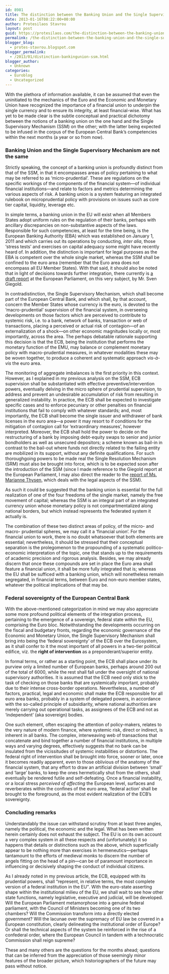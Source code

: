 ```yaml
---
id: 8981
title: The distinction between the Banking Union and the Single Supervisory Mechanism
date: 2013-01-16T08:22:00+00:00
author: Protesilaos Stavrou
layout: post
guid: https://protesilaos.com/the-distinction-between-the-banking-union-and-the-single-supervisory-mechanism/
permalink: /the-distinction-between-the-banking-union-and-the-single-supervisory-mechanism/
blogger_blog:
  - protes-stavrou.blogspot.com
blogger_permalink:
  - /2013/01/distinction-bankingunion-ssm.html
blogger_author:
  - Unknown
categories:
  - Euroblog
  - Uncategorized
---
```

<div style="text-align: right;">
  <div class="separator" style="clear: both; text-align: center;">
  </div>
</div>

With the plethora of information available, it can be assumed that even the uninitiated to the mechanics of the Euro and the Economic and Monetary Union have recognized the importance of a financial union to underpin the single currency and to ensure its integrity, at least financial-wise. What has yet to be made clear is the subtle conceptual and practical dichotomy between the notions of a banking union on the one hand and the Single Supervisory Mechanism (SSM) on the other; with the latter being expected to be infused in the corpus of the European Central Bank&#8217;s competencies within the next months (a year or so from now). 

### Banking Union and the Single Supervisory Mechanism are not the same

Strictly speaking, the concept of a banking union is profoundly distinct from that of the SSM, in that it encompasses areas of policy pertaining to what may be referred to as &#8216;micro-prudential&#8217;. These are regulations on the specific workings of the components of the financial system—of individual financial institutions—and relate to factors and metrics determining the various aspects of risk. A banking union is a system featuring an integrated rulebook on microprudential policy with provisions on issues such as core tier capital, liquidity, leverage etc.<a name="more"></a>

In simple terms, a banking union in the EU will exist when all Members States adopt uniform rules on the regulation of their banks, perhaps with ancillary discrepancies on non-substantive aspects of the laws. Responsible for such competencies, at least for the time being, is the European Banking Authority (EBA) which was established on January 1, 2011 and which carries out its operations by conducting, _inter alia_, those &#8216;stress tests&#8217; and exercises on capital adequacy some might have recently heard of. In addition, the distinction is important for legal purposes as the EBA is competent over the whole single market, whereas the SSM shall be confined to the euro area (remember that the Euro area does not encompass all EU Member States). With that said, it should also be noted that in light of decisions towards further integration, there currently is <a href="http://www.europarl.europa.eu/sides/getDoc.do?pubRef=-%2f%2fEP%2f%2fNONSGML%2bCOMPARL%2bPE-497.795%2b01%2bDOC%2bPDF%2bV0%2f%2fEN" rel="nofollow" target="_blank">a draft report</a> at the European Parliament, on this very subject, by Mr. Sven Giegold.

In contradistinction, the Single Supervisory Mechanism, which shall become part of the European Central Bank, and which shall, by that account, concern the Member States whose currency is the euro, is devoted to the &#8216;macro-prudential&#8217; supervision of the financial system, in overseeing developments on those factors which are perceived to contribute to systemic risk, i.e. to a bank, network of banks, transaction or web of transactions, placing a perceived or actual risk of contagion—of an externalization of a shock—on other economic magnitudes locally or, most importantly, across the area. The perhaps debatable rationale supporting this decision is that the ECB, being the institution that performs the monetary function of the EMU, may balance or complement monetary policy with macro-prudential measures, in whatever modalities these may be woven together, to produce a coherent and systematic approach _vis-à-vis_ the euro area.

The monitoring of aggregate imbalances is the first priority in this context. However, as I explained in my previous analysis on the SSM, ECB supervision shall be substantiated with effective preventive/intervention powers, eventually delving in the micro sphere of prudential supervision, to address and prevent an undesirable accumulation of risk from resulting in generalized instability. In practice, the ECB shall be expected to investigate specific cases and to enforce pecuniary or other penalties on financial institutions that fail to comply with whatever standards; and, most importantly, the ECB shall become the single issuer and withdrawer of bank licenses in the euro area—a power it may resort to if conditions for the mitigation of contagion call for &#8216;extraordinary measures&#8217;, however interpreted. Moreover, the ECB shall hold the power to decide on the restructuring of a bank by imposing debt-equity swaps to senior and junior bondholders as well as unsecured depositors; a scheme known as bail-in in contrast to the bail-out where funds not directly related to the failing entity are mobilized in its support, without any definite qualifications. For such thoroughgoing powers to be made real the Single Resolution Mechanism (SRM) must also be brought into force, which is to be expected soon after the introduction of the SSM (since I made reference to the Giegold report at the European Parliament, I may also direct the reader to the <a href="http://www.europarl.europa.eu/sides/getDoc.do?pubRef=-%2f%2fEP%2f%2fNONSGML%2bCOMPARL%2bPE-497.794%2b01%2bDOC%2bPDF%2bV0%2f%2fEN" rel="nofollow" target="_blank">report of Ms. Marianne Thysen</a>, which deals with the legal aspects of the SSM).

As such it could be suggested that the banking union is essential for the full realization of one of the four freedoms of the single market, namely the free movement of capital; whereas the SSM is an integral part of an integrated currency union whose monetary policy is not compartmentalized along national borders, but which instead represents the federated system it actually is. 

The combination of these two distinct areas of policy, of the micro- and macro- prudential spheres, we may call it a &#8216;financial union&#8217;. For the financial union to work, there is no doubt whatsoever that both elements are essential; nevertheless, it should be stressed that their conceptual separation is the prolegomenon to the propounding of a systematic politico-economic interpretation of the topic, one that stands up to the requirements of academic precision and rigorous analysis. Besides, we may already discern that once these compounds are set in place the Euro area shall feature a financial union, it shall be more fully integrated that is; whereas the EU shall be sufficed with a banking union, which will nonetheless remain segregated, in financial terms, between Euro and non-euro member states, whatever the political implications of that may be.

### Federal sovereignty of the European Central Bank

With the above-mentioned categorization in mind we may also appreciate some more profound political elements of the integration process, pertaining to the emergence of a sovereign, federal state _within_ the EU, comprising the Euro bloc. Notwithstanding the developments occurring on the fiscal and budgetary fronts, regarding the economic governance of the Economic and Monetary Union, the Single Supervisory Mechanism shall bring into being the &#8216;federal sovereignty&#8217; of the ECB over the Eurosystem, as it shall confer to it the most important of all powers in a two-tier political edifice, viz. the **right of intervention** as a preponderant/superior entity. 

In formal terms, or rather as a starting point, the ECB shall place under its purview only a limited number of European banks, perhaps around 200 out of the total of 6000, while the rest shall fall under the oversight of national supervisory authorities. It is assumed that the ECB need only stick to the task of checking on those banks that are systemically important, probably due to their intense cross-border operations. Nevertheless, a number of factors, practical, legal and economic shall make the ECB responsible for all euro area banks, probably in a system of delegated powers, in accordance with the so-called principle of subsidiarity, where national authorities are merely carrying out operational tasks, as assignees of the ECB and not as &#8216;independent&#8217; (aka sovereign) bodies. 

One such element, often escaping the attention of policy-makers, relates to the very nature of modern finance, where systemic risk, direct or indirect, is inherent in all banks. The complex, interweaving web of transactions that concatenate and bind together a number of financial institutions, in multiple ways and varying degrees, effectively suggests that no bank can be insulated from the vicissitudes of systemic instabilities or distortions. The federal right of intervention shall be brought into force, sooner or later, once it becomes readily apparent, even to those oblivious of the anatomy of the financial system, that any effort to draw an artificial division between &#8216;small&#8217; and &#8216;large&#8217; banks, to keep the ones hermetically shut from the others, shall eventually be rendered futile and self-defeating. Once a financial instability, or a local stress _perceived of affecting_ the European level, surfaces and reverberates within the confines of the euro area, &#8216;federal action&#8217; shall be brought to the foreground, as the most evident realization of the ECB&#8217;s sovereignty.

### Concluding remarks

Understandably the issue can withstand scrutiny from at least three angles, namely the political, the economic and the legal. What has been written herein certainly does not exhaust the subject. The EU is on its own account a very complex system in all these respects and (unfortunately) it so happens that details or distinctions such as the above, which superficially appear to be nothing more than exercises in hermeneutics—perhaps tantamount to the efforts of medieval monks to discern the number of angels fitting on the head of a pin—can be of paramount importance in influencing or decisively shaping the conduct of individual citizens.

As I already noted in my previous article, the ECB, equipped with its prudential powers, shall <q>represent, in relative terms, the most complete version of a federal institution in the EU</q>. With the euro-state asserting shape within the institutional milieu of the EU, we shall wait to see how other state functions, namely legislative, executive and judicial, will be developed. Will the European Parliament metamorphose into a genuine federal parliament, with the Council of Ministers becoming one of its two chambers? Will the Commission transform into a directly elected government? Will the lacunae over the supremacy of EU law be covered in a European constitution, clearly delineating the institutional order of Europe? Or shall the technical aspects of the system be reinforced in the rise of a confederal order, where the European Council in tandem with a technocratic Commission shall reign supreme? 

These and many others are the questions for the months ahead; questions that can be inferred from the appreciation of those seemingly minor features of the broader picture, which historiographers of the future may pass without notice.